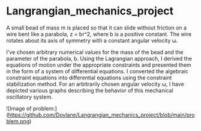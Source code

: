 # Langrangian_mechanics_project

A small bead of mass m is placed so that it can slide without friction on a wire bent like a parabola, z = br^2, where b is a positive constant. The wire rotates about its axis of symmetry with a constant angular velocity ω.

I've chosen arbitrary numerical values for the mass of the bead and the parameter of the parabola, b. Using the Lagrangian approach, I derived the equations of motion under the appropriate constraints and presented them in the form of a system of differential equations. I converted the algebraic constraint equations into differential equations using the constraint stabilization method. For an arbitrarily chosen angular velocity ω, I have depicted various graphs describing the behavior of this mechanical oscillatory system.

![Image of problem:] (https://github.com/Dovlane/Langrangian_mechanics_project/blob/main/problem.png)
